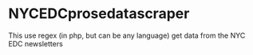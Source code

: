 NYCEDCprosedatascraper
======================

This use regex (in php, but can be any language) get data from the NYC EDC newsletters
